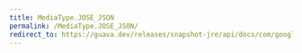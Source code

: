 ```yaml
---
title: MediaType.JOSE_JSON
permalink: /MediaType.JOSE_JSON/
redirect_to: https://guava.dev/releases/snapshot-jre/api/docs/com/google/common/net/MediaType.html#JOSE_JSON
---
```

